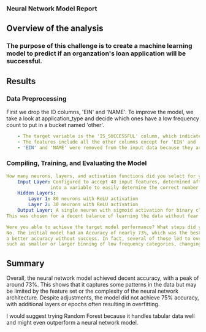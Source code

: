 ### Neural Network Model Report

## Overview of the analysis

### The purpose of this challenge is to create a machine learning model to predict if an organzation's loan application will be successful.

## Results

### Data Preprocessing
First we drop the ID columns, 'EIN' and 'NAME'. To improve the model, we take a look at application_type and decide which ones have a low frequency
count to put in a bucket named 'other'.

```yaml
    - The target variable is the 'IS_SUCCESSFUL' column, which indicates if the application was approved or not.
    - The features include all the other columns except for 'EIN' and 'NAME'
    - 'EIN' and 'NAME' were removed from the input data because they are neither targets nor features
```

### Compiling, Training, and Evaluating the Model

```yaml
How many neurons, layers, and activation functions did you select for your neural network model, and why?
    Input Layer: Configured to accept 48 input features, determined after one-hot encoding and preprocessing. I used the len function on X_train and put it
                into a variable to easily determine the correct number in case of making adjustments later.
    Hidden Layers:
        Layer 1: 80 neurons with ReLU activation
        Layer 2: 30 neurons with ReLU activation
    Output Layer: A single neuron with sigmoid activation for binary classification output
This was chosen for a decent balance of learning the data without fear of over or underfitting.

Were you able to achieve the target model performance? What steps did you take in your attempts to increase model performance?
No. The initial model had an Accuracy of nearly 73%, which was the best overall. In AlphabetSoupCharity_Optimization.ipynb, I made many different choices to find
a better accuracy without success. In fact, several of those led to overfitting. The commented out code in that notebook explains the different approaches taken,
such as smaller or larger binning of low frequency categories, changing the number of epochs, adding additional layers or nodes etc.
```

## Summary
Overall, the neural network model achieved decent accuracy, with a peak of around 73%. This shows that it captures some patterns in the data but may be limited
by the feature set or the complexity of the neural network architecture. Despite adjustments, the model did not achieve 75% accuracy, with additional
layers or epochs often resulting in overfitting.

I would suggest trying Random Forest because it handles tabular data well and might even outperform a neural network model.
